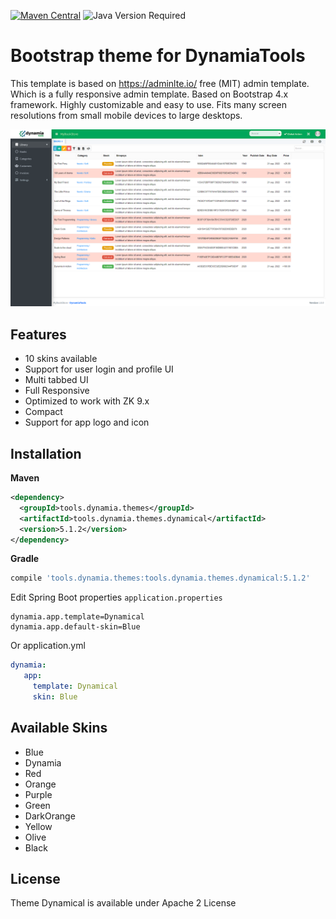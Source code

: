[![Maven Central](https://img.shields.io/maven-central/v/tools.dynamia.themes/tools.dynamia.themes.dynamical.svg?label=Maven%20Central)](https://search.maven.org/search?q=g:%22tools.dynamia.themes%22%20AND%20a:%22tools.dynamia.themes.dynamical%22)
![Java Version Required](https://img.shields.io/badge/java-17-blue)

# Bootstrap theme for DynamiaTools

This template is based on https://adminlte.io/ free (MIT) admin template. Which is a fully responsive admin template. Based on Bootstrap 4.x framework. Highly customizable and easy to use. Fits many screen resolutions from small mobile devices to large desktops. 

![Screenshot](https://github.com/dynamiatools/theme-dynamical/blob/master/screenshots/screenshot1.png?raw=true)

## Features
- 10 skins available
- Support for user login and profile UI
- Multi tabbed UI
- Full Responsive
- Optimized to work with ZK 9.x
- Compact
- Support for app logo and icon


## Installation

**Maven**
```xml
<dependency>
  <groupId>tools.dynamia.themes</groupId>
  <artifactId>tools.dynamia.themes.dynamical</artifactId>
  <version>5.1.2</version>
</dependency>
```

**Gradle**
```groovy
compile 'tools.dynamia.themes:tools.dynamia.themes.dynamical:5.1.2'
```

Edit Spring Boot properties ```application.properties```
```properties
dynamia.app.template=Dynamical
dynamia.app.default-skin=Blue
```

Or application.yml
```yaml
dynamia:
   app:
     template: Dynamical
     skin: Blue
```

## Available Skins
- Blue
- Dynamia
- Red
- Orange
- Purple
- Green
- DarkOrange
- Yellow
- Olive
- Black

## License

Theme Dynamical is available under Apache 2 License
